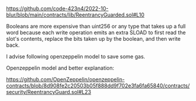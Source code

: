 https://github.com/code-423n4/2022-10-blur/blob/main/contracts/lib/ReentrancyGuarded.sol#L10

Booleans are more expensive than uint256 or any type that takes up a full word because each write operation emits an extra SLOAD to first read the slot's contents, replace the bits taken up by the boolean, and then write back.

I advise following openzeppelin model to save some gas.

Openzeppelin model  and better explanation: 

https://github.com/OpenZeppelin/openzeppelin-contracts/blob/8d908fe2c20503b05f888dd9f702e3fa6fa65840/contracts/security/ReentrancyGuard.sol#L23